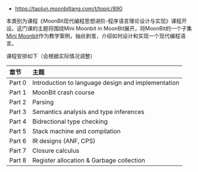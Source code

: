 - https://taolun.moonbitlang.com/t/topic/890

本类别为课程《MoonBit现代编程思想进阶-程序语言理论设计与实现》课程开设。这门课的主题将围绕Mini Moonbit in MoonBit展开，将MoonBit的一个子集[Mini Moonbit](https://github.com/moonbitlang/minimoonbit-public)作为教学案例，抽丝剥茧，介绍如何设计和实现一个现代编程语言。

课程安排如下（会根据实际情况调整）

| 章节   | 主题                                               |
| :----- | :------------------------------------------------- |
| Part 0 | Introduction to language design and implementation |
| Part 1 | MoonBit crash course                               |
| Part 2 | Parsing                                            |
| Part 3 | Semantics analysis and type inferences             |
| Part 4 | Bidrectional type checking                         |
| Part 5 | Stack machine and compilation                      |
| Part 6 | IR designs (ANF, CPS)                              |
| Part 7 | Closure calculus                                   |
| Part 8 | Register allocation & Garbage collection           |